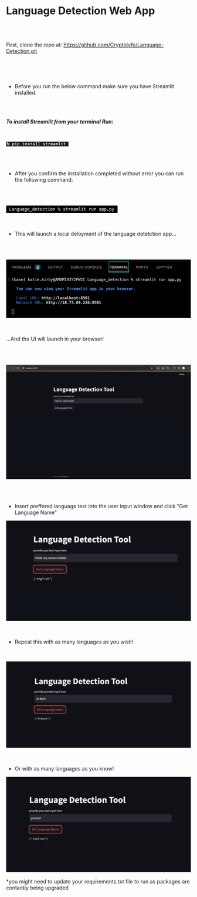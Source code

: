 # Language Detection Web App
<br>
<br> 

First, clone the repo at: https://github.com/Cryptolyfe/Language-Detection.git

<br>
<br>
<br> 

- Before you run the below command make sure you have Streamlit installed.

<br>
<br> 

***To install Streamlit from your terminal Run:***

<br>



![krbylogo](media/streamlit.png)


<br>
<br>

- After you confirm the installation completed without error you can run the following command:

<br>
<br> 

![krbylogo](media/photo1.png)

<br> 

- This will launch a local deloyment of the language detetction app...

<br>
<br>

![krbylogo](media/photo2.png)

<br>

...And the UI will launch in your browser!

<br>
<br> 

![krbylogo](media/photo3.png)

<br>
<br> 

- Insert preffered language text into the user input window and click "Get Language Name"

![krbylogo](media/photo4.png)

<br> 

- Repeat this with as many languages as you wish!

<br>

![krbylogo](media/photo5.png)

<br>

- Or with as many languages as you know!

![krbylogo](media/photo6.png)

*you might need to update your requirements.txt file to run as packages are contantly being upgraded


